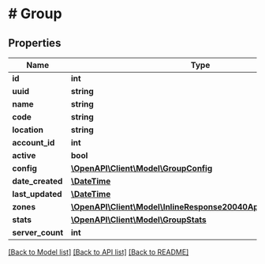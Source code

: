 # # Group

## Properties

Name | Type | Description | Notes
------------ | ------------- | ------------- | -------------
**id** | **int** |  | [optional]
**uuid** | **string** |  | [optional]
**name** | **string** |  | [optional]
**code** | **string** |  | [optional]
**location** | **string** |  | [optional]
**account_id** | **int** |  | [optional]
**active** | **bool** |  | [optional]
**config** | [**\OpenAPI\Client\Model\GroupConfig**](GroupConfig.md) |  | [optional]
**date_created** | [**\DateTime**](\DateTime.md) |  | [optional]
**last_updated** | [**\DateTime**](\DateTime.md) |  | [optional]
**zones** | [**\OpenAPI\Client\Model\InlineResponse20040AppDeployInstance[]**](InlineResponse20040AppDeployInstance.md) |  | [optional]
**stats** | [**\OpenAPI\Client\Model\GroupStats**](GroupStats.md) |  | [optional]
**server_count** | **int** |  | [optional]

[[Back to Model list]](../../README.md#models) [[Back to API list]](../../README.md#endpoints) [[Back to README]](../../README.md)
